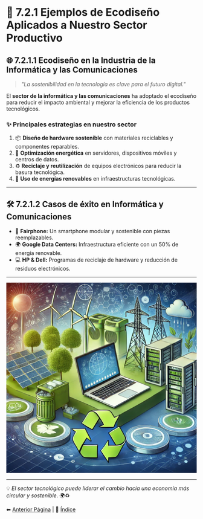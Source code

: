 # 🌟 **7.2.1 Ejemplos de Ecodiseño Aplicados a Nuestro Sector Productivo**

## 🌐 **7.2.1.1 Ecodiseño en la Industria de la Informática y las Comunicaciones**

> *"La sostenibilidad en la tecnología es clave para el futuro digital."*

El **sector de la informática y las comunicaciones** ha adoptado el ecodiseño para reducir el impacto ambiental y mejorar la eficiencia de los productos tecnológicos.

### ✨ **Principales estrategias en nuestro sector**
1. 📦 **Diseño de hardware sostenible** con materiales reciclables y componentes reparables.
2. 🔋 **Optimización energética** en servidores, dispositivos móviles y centros de datos.
3. ♻ **Reciclaje y reutilización** de equipos electrónicos para reducir la basura tecnológica.
4. 🌱 **Uso de energías renovables** en infraestructuras tecnológicas.

---

## 🛠 **7.2.1.2 Casos de éxito en Informática y Comunicaciones**
- 📱 **Fairphone:** Un smartphone modular y sostenible con piezas reemplazables.
- 🌍 **Google Data Centers:** Infraestructura eficiente con un 50% de energía renovable.
- 💻 **HP & Dell:** Programas de reciclaje de hardware y reducción de residuos electrónicos.

---

![Ecodiseño en Tecnología](..//img_pisa3_D_Gilabert1/7_capitulo_/Imagen4_capitulo7.jpg)

---

💡 *El sector tecnológico puede liderar el cambio hacia una economía más circular y sostenible.* 🌍♻

⬅ [Anterior Página](//7_capitulo7_ra3_pisa3_D_Gilabert1/7.2_Ejemplos_de_ecodiseño_aplicados_a_sectores_específicos.md) | 📖 [Índice](indice_pisa3_D_Gilabert1.md)
